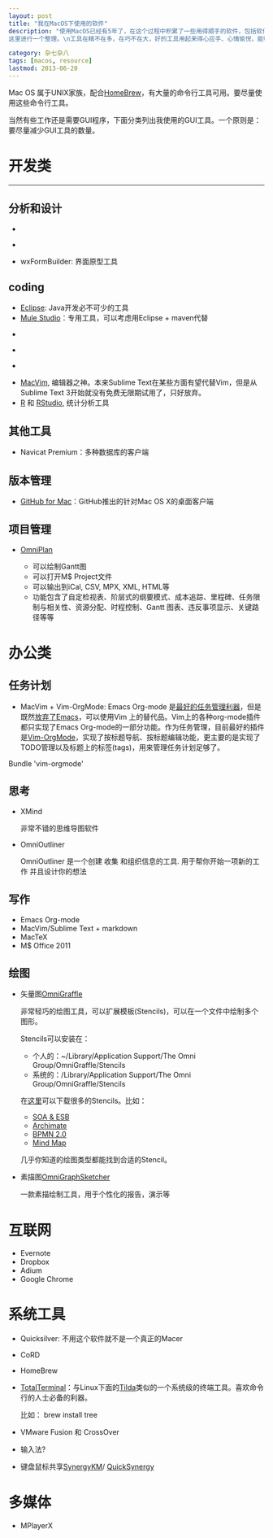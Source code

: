 ```yaml
---
layout: post
title: "我在MacOS下使用的软件"
description: "使用MacOS已经有5年了，在这个过程中积累了一些用得顺手的软件，包括软件开发、思考、绘图、写作、系统工具、互联网工具等。
这里进行一个整理。\n工具在精不在多，在巧不在大，好的工具用起来得心应手、心情愉悦，能够提高工作效率。"

category: 杂七杂八
tags: [macos, resource]
lastmod: 2013-06-20
---
```


Mac OS 属于UNIX家族，配合[HomeBrew]()，有大量的命令行工具可用。要尽量使用这些命令行工具。

当然有些工作还是需要GUI程序，下面分类列出我使用的GUI工具。一个原则是：要尽量减少GUI工具的数量。

# 开发类
---

## 分析和设计

- ~~~ Archi：一个绘制ArchiMate的工具 ~~~ （ 改用办公类-> 绘图 -> OmniGraffle )
- ~~~ VP-UML ~~~ (用手绘图拍照 + OmniGraffle代替)
- wxFormBuilder: 界面原型工具


## coding

- [Eclipse](http://www.eclipse.org/downloads/): Java开发必不可少的工具
- [Mule Studio](http://www.mulesoft.org/download-mule-esb-community-edition)：专用工具，可以考虑用Eclipse + maven代替
- ~~~ PyCharm ~~~(改用MacVim)
- ~~~ Emacs ~~~ (改用MacVim, 原因见[这里](http://thinkinside.tk/2013/05/23/vim_addon_manager.html))
- ~~~ Sublime Text ~~~(改用MacVim)
- [MacVim](https://github.com/b4winckler/macvim), 编辑器之神。本来Sublime Text在某些方面有望代替Vim，但是从Sublime Text 3开始就没有免费无限期试用了，只好放弃。
- [R](http://www.r-project.org/) 和 [RStudio](http://www.rstudio.com/), 统计分析工具

## 其他工具
- Navicat Premium：多种数据库的客户端


## 版本管理

- [GitHub for Mac]()：GitHub推出的针对Mac OS X的桌面客户端   

## 项目管理

- [OmniPlan]()

  + 可以绘制Gantt图
  + 可以打开M$ Project文件
  + 可以输出到iCal, CSV, MPX, XML, HTML等
  + 功能包含了自定检视表、阶层式的纲要模式、成本追踪、里程碑、任务限制与相关性、资源分配、时程控制、Gantt 图表、违反事项显示、关键路径等等

# 办公类

## 任务计划

- MacVim + Vim-OrgMode: Emacs Org-mode 是[最好的任务管理利器]()，但是既然[放弃了Emacs]()，可以使用Vim 上的替代品。Vim上的各种org-mode插件都只实现了Emacs Org-mode的一部分功能。作为任务管理，目前最好的插件是[Vim-OrgMode](https://github.com/jceb/vim-orgmode)，实现了按标题导航、按标题编辑功能，更主要的是实现了TODO管理以及标题上的标签(tags)，用来管理任务计划足够了。


Bundle 'vim-orgmode'


## 思考

- XMind

  非常不错的思维导图软件

- OmniOutliner
 
  OmniOutliner 是一个创建 收集 和组织信息的工具. 用于帮你开始一项新的工作 并且设计你的想法

## 写作

- Emacs Org-mode
- MacVim/Sublime Text + markdown
- MacTeX
- M$ Office 2011

## 绘图

- 矢量图[OmniGraffle]()
  
  非常轻巧的绘图工具，可以扩展模板(Stencils)，可以在一个文件中绘制多个图形。

  Stencils可以安装在：
  
  - 个人的：~/Library/Application Support/The Omni Group/OmniGraffle/Stencils
  - 系统的：/Library/Application Support/The Omni Group/OmniGraffle/Stencils
    
  在[这里](https://www.graffletopia.com/)可以下载很多的Stencils。比如：

  + [SOA & ESB](https://www.graffletopia.com/stencils/301)
  + [Archimate](https://www.graffletopia.com/search/archimate)
  + [BPMN 2.0](https://www.graffletopia.com/stencils/699)
  + [Mind Map](https://www.graffletopia.com/stencils/29)

  几乎你知道的绘图类型都能找到合适的Stencil。

- 素描图[OmniGraphSketcher]()
  
  一款素描绘制工具，用于个性化的报告，演示等

# 互联网

- Evernote
- Dropbox
- Adium
- Google Chrome

# 系统工具

- Quicksilver: 不用这个软件就不是一个真正的Macer
- CoRD
- HomeBrew
- [TotalTerminal](http://totalterminal.binaryage.com/)：与Linux下面的[Tilda]()类似的一个系统级的终端工具。喜欢命令行的人士必备的利器。


  比如：
	brew install tree
- VMware Fusion 和 CrossOver


- 输入法?

- 键盘鼠标共享[SynergyKM]()/ [QuickSynergy]()

# 多媒体

- MPlayerX

